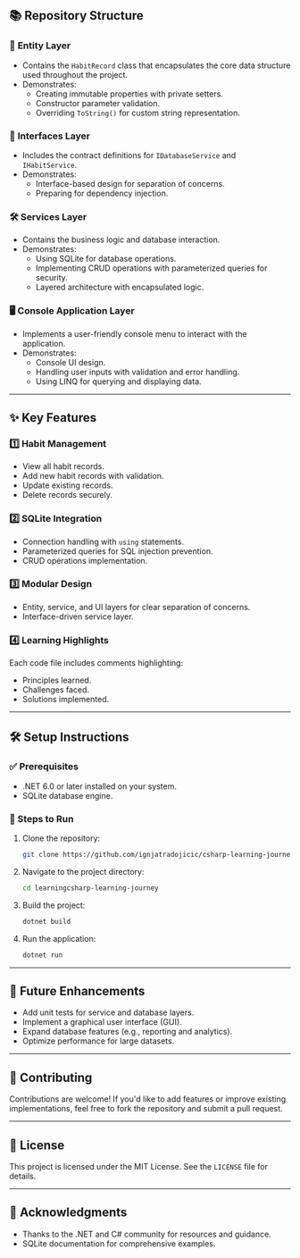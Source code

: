 ## 📚 Repository Structure

### 🧩 **Entity Layer**
- Contains the `HabitRecord` class that encapsulates the core data structure used throughout the project.
- Demonstrates:
  - Creating immutable properties with private setters.
  - Constructor parameter validation.
  - Overriding `ToString()` for custom string representation.

### 📜 **Interfaces Layer**
- Includes the contract definitions for `IDatabaseService` and `IHabitService`.
- Demonstrates:
  - Interface-based design for separation of concerns.
  - Preparing for dependency injection.

### 🛠️ **Services Layer**
- Contains the business logic and database interaction.
- Demonstrates:
  - Using SQLite for database operations.
  - Implementing CRUD operations with parameterized queries for security.
  - Layered architecture with encapsulated logic.

### 🖥️ **Console Application Layer**
- Implements a user-friendly console menu to interact with the application.
- Demonstrates:
  - Console UI design.
  - Handling user inputs with validation and error handling.
  - Using LINQ for querying and displaying data.

---

## ✨ Key Features

### 1️⃣ Habit Management
- View all habit records.
- Add new habit records with validation.
- Update existing records.
- Delete records securely.

### 2️⃣ SQLite Integration
- Connection handling with `using` statements.
- Parameterized queries for SQL injection prevention.
- CRUD operations implementation.

### 3️⃣ Modular Design
- Entity, service, and UI layers for clear separation of concerns.
- Interface-driven service layer.

### 4️⃣ Learning Highlights
Each code file includes comments highlighting:
- Principles learned.
- Challenges faced.
- Solutions implemented.

---

## 🛠️ Setup Instructions

### ✅ Prerequisites
- .NET 6.0 or later installed on your system.
- SQLite database engine.

### 🚀 Steps to Run
1. Clone the repository:
   ```bash
   git clone https://github.com/ignjatradojicic/csharp-learning-journey/HabitTracker.git
   ```
2. Navigate to the project directory:
   ```bash
   cd learningcsharp-learning-journey
   ```
3. Build the project:
   ```bash
   dotnet build
   ```
4. Run the application:
   ```bash
   dotnet run
   ```

---

## 🌟 Future Enhancements
- Add unit tests for service and database layers.
- Implement a graphical user interface (GUI).
- Expand database features (e.g., reporting and analytics).
- Optimize performance for large datasets.

---

## 🤝 Contributing
Contributions are welcome! If you'd like to add features or improve existing implementations, feel free to fork the repository and submit a pull request.

---

## 📜 License
This project is licensed under the MIT License. See the `LICENSE` file for details.

---

## 🙌 Acknowledgments
- Thanks to the .NET and C# community for resources and guidance.
- SQLite documentation for comprehensive examples.

